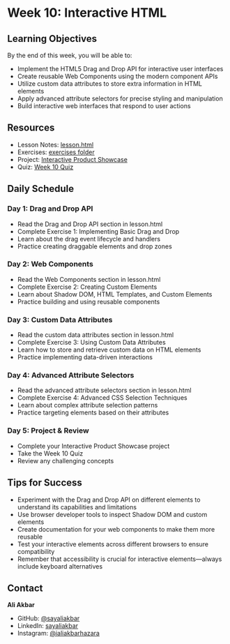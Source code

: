 # Week 10: Interactive HTML

## Learning Objectives

By the end of this week, you will be able to:

- Implement the HTML5 Drag and Drop API for interactive user interfaces
- Create reusable Web Components using the modern component APIs
- Utilize custom data attributes to store extra information in HTML elements
- Apply advanced attribute selectors for precise styling and manipulation
- Build interactive web interfaces that respond to user actions

## Resources

- Lesson Notes: [lesson.html](./lesson.html)
- Exercises: [exercises folder](./exercises/)
- Project: [Interactive Product Showcase](./project/)
- Quiz: [Week 10 Quiz](./quiz.md)

## Daily Schedule

### Day 1: Drag and Drop API

- Read the Drag and Drop API section in lesson.html
- Complete Exercise 1: Implementing Basic Drag and Drop
- Learn about the drag event lifecycle and handlers
- Practice creating draggable elements and drop zones

### Day 2: Web Components

- Read the Web Components section in lesson.html
- Complete Exercise 2: Creating Custom Elements
- Learn about Shadow DOM, HTML Templates, and Custom Elements
- Practice building and using reusable components

### Day 3: Custom Data Attributes

- Read the custom data attributes section in lesson.html
- Complete Exercise 3: Using Custom Data Attributes
- Learn how to store and retrieve custom data on HTML elements
- Practice implementing data-driven interactions

### Day 4: Advanced Attribute Selectors

- Read the advanced attribute selectors section in lesson.html
- Complete Exercise 4: Advanced CSS Selection Techniques
- Learn about complex attribute selection patterns
- Practice targeting elements based on their attributes

### Day 5: Project & Review

- Complete your Interactive Product Showcase project
- Take the Week 10 Quiz
- Review any challenging concepts

## Tips for Success

- Experiment with the Drag and Drop API on different elements to understand its capabilities and limitations
- Use browser developer tools to inspect Shadow DOM and custom elements
- Create documentation for your web components to make them more reusable
- Test your interactive elements across different browsers to ensure compatibility
- Remember that accessibility is crucial for interactive elements—always include keyboard alternatives

## Contact

**Ali Akbar**

- GitHub: [@sayaliakbar](https://github.com/sayaliakbar)
- LinkedIn: [sayaliakbar](https://linkedin.com/in/sayaliakbar)
- Instagram: [@ialiakbarhazara](https://instagram.com/ialiakbarhazara)
